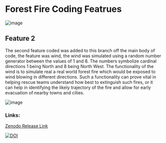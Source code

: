 # Forest Fire Coding Featrues  
![image](https://user-images.githubusercontent.com/72683052/98969774-1b6c1900-2507-11eb-9170-0bdd51df4085.png)

## Feature 2
The second feature coded was added to this branch off the main body of code, the feature was wind, the wind was simulated using a random number generator between the values of 1 and 8. The numbers symbolize cardinal directions  1 being North and 8 being North West. The functionality of the wind is to simulate real a real world forest fire which would be exposed to wind blowing in different directions. Such a functionality can prove vital in helping rescue teams understand how best to extinguish such fires, or it can help in identifying the likely trajectory of the fire and allow for early evacuation of nearby  towns and cities.  

![image](https://user-images.githubusercontent.com/72683052/98971677-638c3b00-2509-11eb-8cfb-97df27903a48.png)

### **Links:** 

[ Zenodo Release Link ]( https://zenodo.org/record/4270272#.X611C8j7SUk)

[![DOI](https://zenodo.org/badge/DOI/10.5281/zenodo.4270272.svg)](https://doi.org/10.5281/zenodo.4270272)

